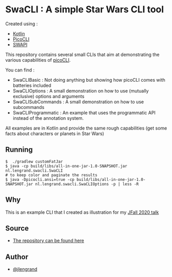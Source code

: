 # SwaCLI : A simple Star Wars CLI tool 

Created using :

* [Kotlin](https://kotlinlang.org/)
* [PicoCLI](https://picocli.info/)
* [SWAPI](https://swapi.dev/documentation)

This repository contains several small CLIs that aim at demonstrating the various capabilities of [picoCLI](https://picocli.info/).

You can find : 

* SwaCLIBasic : Not doing anything but showing how picoCLI comes with batteries included
* SwaCLIOptions : A small demonstration on how to use (mutually exclusive) options and arguments
* SwaCLISubCommands : A small demonstration on how to use subcommands 
* SwaCLIProgrammatic : An example that uses the programmatic API instead of the annotation system.

All examples are in Kotlin and provide the same rough capabilities (get some facts about characters or planets in Star Wars)

## Running

```
$  ./gradlew customFatJar
$ java -cp build/libs/all-in-one-jar-1.0-SNAPSHOT.jar nl.lengrand.swacli.SwaCLI
# to keep color and paginate the results
$ java -Dpicocli.ansi=true -cp build/libs/all-in-one-jar-1.0-SNAPSHOT.jar nl.lengrand.swacli.SwaCLIOptions -p | less -R 
```

##  Why

This is an example CLI that I created as illustration for my [JFall 2020 talk](https://jfall.nl/sessions/an-introduction-to-creating-cli-applications-using-picocli/)

## Source

* [The repository can be found here](https://github.com/jlengrand/swacli)

## Author 

* [@jlengrand](https://twitter.com/jlengrand)
